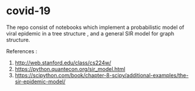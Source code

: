 # covid-19
The repo consist of notebooks which implement a probabilistic model of viral epidemic in a tree structure , and a general SIR model for graph structure.

References :
1. http://web.stanford.edu/class/cs224w/
2. https://python.quantecon.org/sir_model.html
3. https://scipython.com/book/chapter-8-scipy/additional-examples/the-sir-epidemic-model/
